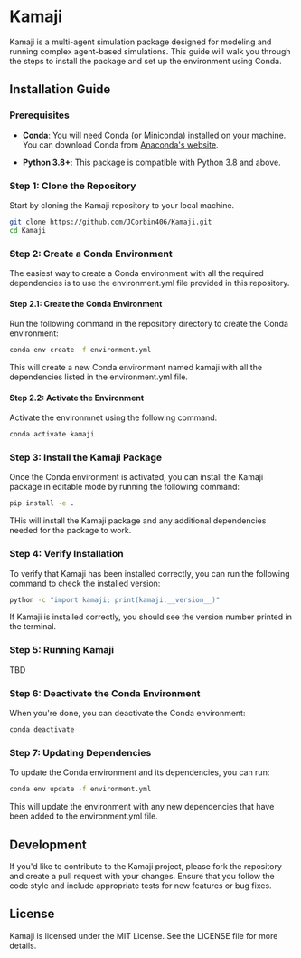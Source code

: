 # Kamaji

Kamaji is a multi-agent simulation package designed for modeling and running complex agent-based simulations. This guide will walk you through the steps to install the package and set up the environment using Conda.

## Installation Guide

### Prerequisites

- **Conda**: You will need Conda (or Miniconda) installed on your machine. You can download Conda from [Anaconda's website](https://www.anaconda.com/products/distribution).
  
- **Python 3.8+**: This package is compatible with Python 3.8 and above.

### Step 1: Clone the Repository

Start by cloning the Kamaji repository to your local machine.

```bash
git clone https://github.com/JCorbin406/Kamaji.git
cd Kamaji
```

### Step 2: Create a Conda Environment

The easiest way to create a Conda environment with all the required dependencies is to use the environment.yml file provided in this repository.

#### Step 2.1: Create the Conda Environment

Run the following command in the repository directory to create the Conda environment:

```bash
conda env create -f environment.yml
```

This will create a new Conda environment named kamaji with all the dependencies listed in the environment.yml file. 

#### Step 2.2: Activate the Environment

Activate the environmnet using the following command:

```bash
conda activate kamaji
```

### Step 3: Install the Kamaji Package

Once the Conda environment is activated, you can install the Kamaji package in editable mode by running the following command:

```bash
pip install -e .
```

THis will install the Kamaji package and any additional dependencies needed for the package to work. 

### Step 4: Verify Installation

To verify that Kamaji has been installed correctly, you can run the following command to check the installed version:

```bash
python -c "import kamaji; print(kamaji.__version__)"
```

If Kamaji is installed correctly, you should see the version number printed in the terminal. 

### Step 5: Running Kamaji

TBD 

### Step 6: Deactivate the Conda Environment

When you're done, you can deactivate the Conda environment:

```bash
conda deactivate
```

### Step 7: Updating Dependencies

To update the Conda environment and its dependencies, you can run:

```bash
conda env update -f environment.yml
```

This will update the environment with any new dependencies that have been added to the environment.yml file. 

## Development 

If you'd like to contribute to the Kamaji project, please fork the repository and create a pull request with your changes. Ensure that you follow the code style and include appropriate tests for new features or bug fixes.

## License 

Kamaji is licensed under the MIT License. See the LICENSE file for more details.
